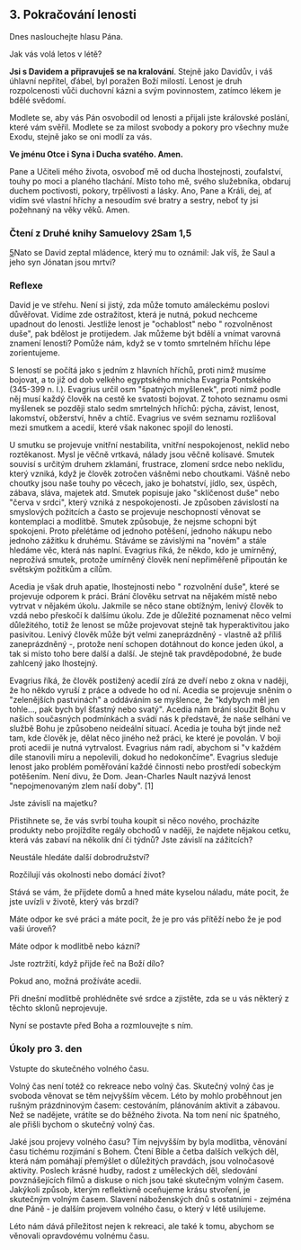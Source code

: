 ## 3. Pokračování lenosti

Dnes naslouchejte hlasu Pána.

Jak vás volá letos v létě?

**Jsi s Davidem a připravuješ se na kralování**. Stejně jako Davidův, i váš úhlavní nepřítel, ďábel, byl poražen Boží milostí. Lenost je druh rozpolcenosti vůči duchovní kázni a svým povinnostem, zatímco lékem je bdělé svědomí.

Modlete se, aby vás Pán osvobodil od lenosti a přijali jste královské poslání, které vám svěřil. Modlete se za milost svobody a pokory pro všechny muže Exodu, stejně jako se oni modlí za vás.

**Ve jménu Otce i Syna i Ducha svatého. Amen.**

Pane a Učiteli mého života, osvoboď mě od ducha lhostejnosti, zoufalství, touhy po moci a planého tlachání. Místo toho mě, svého služebníka, obdaruj duchem poctivosti, pokory, trpělivosti a lásky. Ano, Pane a Králi, dej, ať vidím své vlastní hříchy a nesoudím své bratry a sestry, neboť ty jsi požehnaný na věky věků. Amen.

### Čtení z Druhé knihy Samuelovy 2Sam 1,5

[5](https://www.obohu.cz/bible/index.php?styl=CSP&k=2S&kap=1&v=5#v5)Nato se David zeptal mládence, který mu to oznámil: Jak víš, že Saul a jeho syn Jónatan jsou mrtvi?

### Reflexe

David je ve střehu. Není si jistý, zda může tomuto amáleckému poslovi důvěřovat. Vidíme zde ostražitost, která je nutná, pokud nechceme upadnout do lenosti. Jestliže lenost je "ochablost" nebo " rozvolněnost duše", pak bdělost je protijedem. Jak můžeme být bdělí a vnímat varovná znamení lenosti? Pomůže nám, když se v tomto smrtelném hříchu lépe zorientujeme.

S leností se počítá jako s jedním z hlavních hříchů, proti nimž musíme bojovat, a to již od dob velkého egyptského mnicha Evagria Pontského (345-399 n. l.). Evagrius určil osm "špatných myšlenek", proti nimž podle něj musí každý člověk na cestě ke svatosti bojovat. Z tohoto seznamu osmi myšlenek se později stalo sedm smrtelných hříchů: pýcha, závist, lenost, lakomství, obžerství, hněv a chtíč. Evagrius ve svém seznamu rozlišoval mezi smutkem a acedií, které však nakonec spojil do lenosti.

U smutku se projevuje vnitřní nestabilita, vnitřní nespokojenost, neklid nebo roztěkanost. Mysl je věčně vrtkavá, nálady jsou věčně kolísavé. Smutek souvisí s určitým druhem zklamání, frustrace, zlomení srdce nebo neklidu, který vzniká, když je člověk zotročen vášněmi nebo choutkami. Vášně nebo choutky jsou naše touhy po věcech, jako je bohatství, jídlo, sex, úspěch, zábava, sláva, majetek atd. Smutek popisuje jako "sklíčenost duše" nebo "červa v srdci", který vzniká z nespokojenosti. Je způsoben závislostí na smyslových požitcích a často se projevuje neschopností věnovat se kontemplaci a modlitbě. Smutek způsobuje, že nejsme schopni být spokojeni. Proto přelétáme od jednoho potěšení, jednoho nákupu nebo jednoho zážitku k druhému. Stáváme se závislými na "novém" a stále hledáme věc, která nás naplní. Evagrius říká, že někdo, kdo je umírněný, neprožívá smutek, protože umírněný člověk není nepřiměřeně připoután ke světským požitkům a cílům.

Acedia je však druh apatie, lhostejnosti nebo " rozvolnění duše", které se projevuje odporem k práci. Brání člověku setrvat na nějakém místě nebo vytrvat v nějakém úkolu. Jakmile se něco stane obtížným, lenivý člověk to vzdá nebo přeskočí k dalšímu úkolu. Zde je důležité poznamenat něco velmi důležitého, totiž že lenost se může projevovat stejně tak hyperaktivitou jako pasivitou. Lenivý člověk může být velmi zaneprázdněný - vlastně až příliš zaneprázdněný -, protože není schopen dotáhnout do konce jeden úkol, a tak si místo toho bere další a další. Je stejně tak pravděpodobné, že bude zahlcený jako lhostejný.

Evagrius říká, že člověk postižený acedií zírá ze dveří nebo z okna v naději, že ho někdo vyruší z práce a odvede ho od ní. Acedia se projevuje sněním o "zelenějších pastvinách" a oddáváním se myšlence, že "kdybych měl jen tohle..., pak bych byl šťastný nebo svatý". Acedia nám brání sloužit Bohu v našich současných podmínkách a svádí nás k představě, že naše selhání ve službě Bohu je způsobeno neideální situací. Acedia je touha být jinde než tam, kde člověk je, dělat něco jiného než práci, ke které je povolán. V boji proti acedii je nutná vytrvalost. Evagrius nám radí, abychom si "v každém díle stanovili míru a nepolevili, dokud ho nedokončíme". Evagrius sleduje lenost jako problém poměřování každé činnosti nebo prostředí sobeckým potěšením. Není divu, že Dom. Jean-Charles Nault nazývá lenost "nepojmenovaným zlem naší doby". [1]

Jste závislí na majetku?

Přistihnete se, že vás svrbí touha koupit si něco nového, procházíte produkty nebo projíždíte regály obchodů v naději, že najdete nějakou cetku, která vás zabaví na několik dní či týdnů? Jste závislí na zážitcích?

Neustále hledáte další dobrodružství?

Rozčilují vás okolnosti nebo domácí život?

Stává se vám, že přijdete domů a hned máte kyselou náladu, máte pocit, že jste uvízli v životě, který vás brzdí?

Máte odpor ke své práci a máte pocit, že je pro vás přítěží nebo že je pod vaši úroveň?

Máte odpor k modlitbě nebo kázni?

Jste roztržití, když přijde řeč na Boží dílo?

Pokud ano, možná prožíváte acedii.

Při dnešní modlitbě prohlédněte své srdce a zjistěte, zda se u vás některý z těchto sklonů neprojevuje.

Nyní se postavte před Boha a rozmlouvejte s ním.

### Úkoly pro 3. den

Vstupte do skutečného volného času.

Volný čas není totéž co rekreace nebo volný čas. Skutečný volný čas je svoboda věnovat se těm nejvyšším věcem. Léto by mohlo proběhnout jen rušným prázdninovým časem: cestováním, plánováním aktivit a zábavou. Než se nadějete, vrátíte se do běžného života. Na tom není nic špatného, ale přišli bychom o skutečný volný čas.

Jaké jsou projevy volného času? Tím nejvyšším by byla modlitba, věnování času tichému rozjímání s Bohem. Čtení Bible a četba dalších velkých děl, která nám pomáhají přemýšlet o důležitých pravdách, jsou volnočasové aktivity. Poslech krásné hudby, radost z uměleckých děl, sledování povznášejících filmů a diskuse o nich jsou také skutečným volným časem. Jakýkoli způsob, kterým reflektivně oceňujeme krásu stvoření, je skutečným volným časem. Slavení náboženských dnů s ostatními - zejména dne Páně - je dalším projevem volného času, o který v létě usilujeme.

Léto nám dává příležitost nejen k rekreaci, ale také k tomu, abychom se věnovali opravdovému volnému času.

